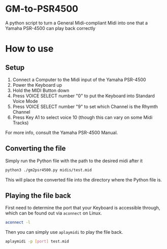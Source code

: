 # GM-to-PSR4500
 A python script to turn a General Midi-compliant Midi into one that a Yamaha PSR-4500 can play back correctly

# How to use
## Setup
1. Connect a Computer to the Midi input of the Yamaha PSR-4500
2. Power the Keyboard up
3. Hold the MIDI Button down
4. Press VOICE SELECT number "0" to put the Keyboard into Standard Voice Mode
5. Press VOICE SELECT number "9" to set which Channel is the Rhymth Channel
6. Press Key A1 to select voice 10 (though this can vary on some Midi Tracks)

For more info, consult the Yamaha PSR-4500 Manual.

## Converting the file
Simply run the Python file with the path to the desired midi after it
```bash
python3 ./gm2psr4500.py midis/test.mid
```
This will place the converted file into the directory where the Python file is.

## Playing the file back
First need to determine the port that your Keyboard is accessible through, which can be found out via `aconnect` on Linux.
```bash
aconnect -l
```

Then you can simply use `aplaymidi` to play the file back.

```bash
aplaymidi -p [port] test.mid
```